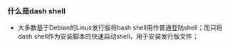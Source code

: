 ### 什么是dash shell
+ 大多数基于Debian的Linux发行版将bash shell用作普通登陆shell；而只将dash shell作为安装脚本的快速启动shell，用于安装发行版文件；




